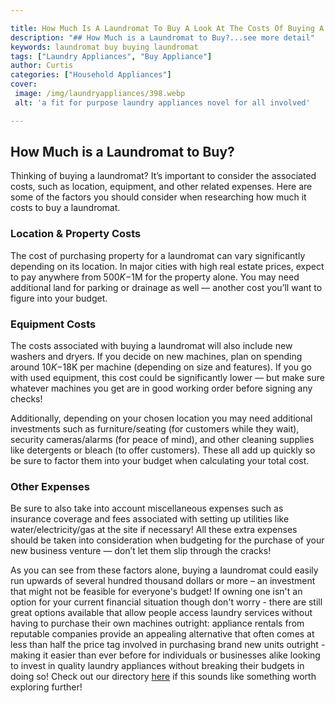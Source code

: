 ```yaml
---

title: How Much Is A Laundromat To Buy A Look At The Costs Of Buying A Laundromat
description: "## How Much is a Laundromat to Buy?...see more detail"
keywords: laundromat buy buying laundromat
tags: ["Laundry Appliances", "Buy Appliance"]
author: Curtis
categories: ["Household Appliances"]
cover: 
 image: /img/laundryappliances/398.webp
 alt: 'a fit for purpose laundry appliances novel for all involved'

---
```


## How Much is a Laundromat to Buy? 

Thinking of buying a laundromat? It’s important to consider the associated costs, such as location, equipment, and other related expenses. Here are some of the factors you should consider when researching how much it costs to buy a laundromat. 

### Location & Property Costs 
The cost of purchasing property for a laundromat can vary significantly depending on its location. In major cities with high real estate prices, expect to pay anywhere from $500K-$1M for the property alone. You may need additional land for parking or drainage as well — another cost you’ll want to figure into your budget. 

### Equipment Costs 
The costs associated with buying a laundromat will also include new washers and dryers. If you decide on new machines, plan on spending around $10K-$18K per machine (depending on size and features). If you go with used equipment, this cost could be significantly lower — but make sure whatever machines you get are in good working order before signing any checks! 

 Additionally, depending on your chosen location you may need additional investments such as furniture/seating (for customers while they wait), security cameras/alarms (for peace of mind), and other cleaning supplies like detergents or bleach (to offer customers). These all add up quickly so be sure to factor them into your budget when calculating your total cost. 

 ### Other Expenses 
Be sure to also take into account miscellaneous expenses such as insurance coverage and fees associated with setting up utilities like water/electricity/gas at the site if necessary! All these extra expenses should be taken into consideration when budgeting for the purchase of your new business venture — don’t let them slip through the cracks! 

 As you can see from these factors alone, buying a laundromat could easily run upwards of several hundred thousand dollars or more – an investment that might not be feasible for everyone's budget! If owning one isn't an option for your current financial situation though don't worry - there are still great options available that allow people access laundry services without having to purchase their own machines outright: appliance rentals from reputable companies provide an appealing alternative that often comes at less than half the price tag involved in purchasing brand new units outright - making it easier than ever before for individuals or businesses alike looking to invest in quality laundry appliances without breaking their budgets in doing so! Check out our directory [here](./pages/appliance-rental) if this sounds like something worth exploring further!
